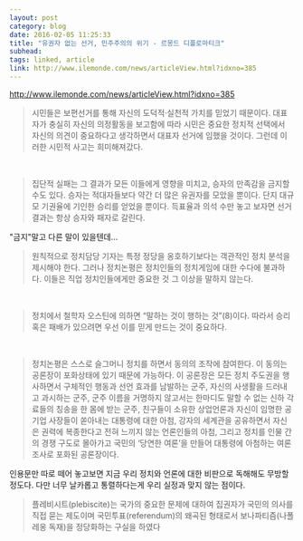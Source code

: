 ```yaml
---
layout: post
category: blog
date: 2016-02-05 11:25:33
title: "유권자 없는 선거, 민주주의의 위기 - 르몽드 디플로마티크"
subhead: 
tags: linked, article
link: http://www.ilemonde.com/news/articleView.html?idxno=385
---
```


http://www.ilemonde.com/news/articleView.html?idxno=385


> 시민들은 보편선거를 통해 자신의 도덕적·실천적 가치를 믿었기 때문이다. 대표자가 충실히 자신의 의정활동을 보고함에 따라 시민은 중요한 정치적 선택에서 자신의 의견이 중요하다고 생각하면서 대표자 선거에 임했을 것이다. 그런데 이러한 시민적 사고는 희미해져갔다.

​

> 집단적 실패는 그 결과가 모든 이들에게 영향을 미치고, 승자의 만족감을 금지할 수도 있다. 승자는 적대자들보다 약간 더 많은 유권자를 모았을 뿐이다. 단지 대규모 기권율에 기인한 승리를 얻었을 뿐이다. 득표율과 의석 수만 놓고 보자면 선거 결과는 항상 승자와 패자로 갈린다.

"금지"말고 다른 말이 있을텐데...

> 원칙적으로 정치담당 기자는 특정 정당을 옹호하기보다는 객관적인 정치 분석을 제시해야 한다. 그러나 정치논평은 정치인들의 정치게임에 대한 수다에 불과하다. 이들은 직업 정치인들에게만 중요한 것 그 이상을 말하지 않는다.

​

> 정치에서 철학자 오스틴에 의하면 “말하는 것이 행하는 것”(8)이다. 따라서 승리 혹은 패배가 있으려면 우선 이를 믿게 만드는 것이 중요하다.

​

> 정치논평은 스스로 슬그머니 정치를 하면서 동의의 조작에 참여한다. 이 동의는 공론장이 포화상태에 있기 때문에 가능하다. 이 공론장은 모든 정치 주도권을 행사하면서 구체적인 행동과 선언 효과를 남발하는 군주, 자신의 사생활을 드러내고 과시하는 군주, 군주 이름을 거명하지 않고서는 한마디도 말할 수 없는 신하 각료들의 칭송을 한 몸에 받는 군주, 친구들이 소유한 상업언론과 자신이 임명한 공기업 사장들이 쏟아내는 대통령에 대한 아첨, 강자의 세계관을 공유하면서 자신은 권력에 복종한다고 전혀 느끼지 않는 언론인들의 아첨, 그리고 정치를 인물 간의 경쟁 구도로 몰아가고 국민의 ‘당연한 여론’을 만들어 대통령에 아첨하는 여론조사로 포화된 공론장이다.

인용문만 따로 떼어 놓고보면 지금 우리 정치와 언론에 대한 비판으로 독해해도 무방할 정도다. 다만 너무 날카롭고 통렬하다는게 우리 실정과 맞지 않는 점이다.

> 플레비시트(plebiscite)는 국가의 중요한 문제에 대하여 집권자가 국민의 의사를 직접 묻는 제도이며 국민투표(referendum)의 왜곡된 형태로서 보나파티즘(나폴레옹 독재)을 정당화하는 구실을 하였다

​
